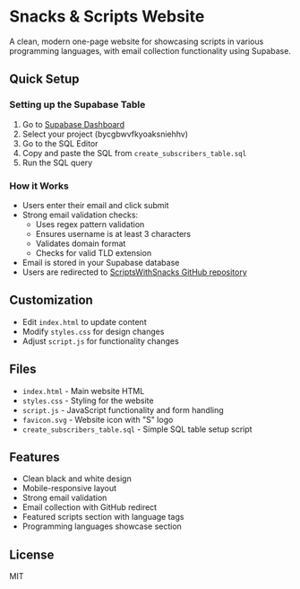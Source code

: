 # Snacks & Scripts Website

A clean, modern one-page website for showcasing scripts in various programming languages, with email collection functionality using Supabase.

## Quick Setup

### Setting up the Supabase Table

1. Go to [Supabase Dashboard](https://app.supabase.com/)
2. Select your project (bycgbwvfkyoaksniehhv)
3. Go to the SQL Editor
4. Copy and paste the SQL from `create_subscribers_table.sql`
5. Run the SQL query

### How it Works

- Users enter their email and click submit
- Strong email validation checks:
  - Uses regex pattern validation
  - Ensures username is at least 3 characters
  - Validates domain format
  - Checks for valid TLD extension
- Email is stored in your Supabase database
- Users are redirected to [ScriptsWithSnacks GitHub repository](https://github.com/scriptswithsnacks/Scripts)

## Customization

- Edit `index.html` to update content
- Modify `styles.css` for design changes
- Adjust `script.js` for functionality changes

## Files

- `index.html` - Main website HTML
- `styles.css` - Styling for the website
- `script.js` - JavaScript functionality and form handling
- `favicon.svg` - Website icon with "S" logo
- `create_subscribers_table.sql` - Simple SQL table setup script

## Features

- Clean black and white design
- Mobile-responsive layout
- Strong email validation
- Email collection with GitHub redirect
- Featured scripts section with language tags
- Programming languages showcase section

## License

MIT 